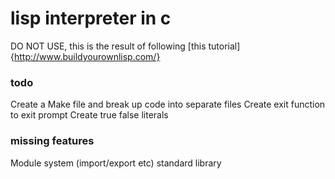 # lisp interpreter in c #

DO NOT USE, this is the result of following [this tutorial]{http://www.buildyourownlisp.com/}

### todo ###

Create a Make file and break up code into separate files
Create exit function to exit prompt
Create true false literals

### missing features ###

Module system (import/export etc)
standard library
